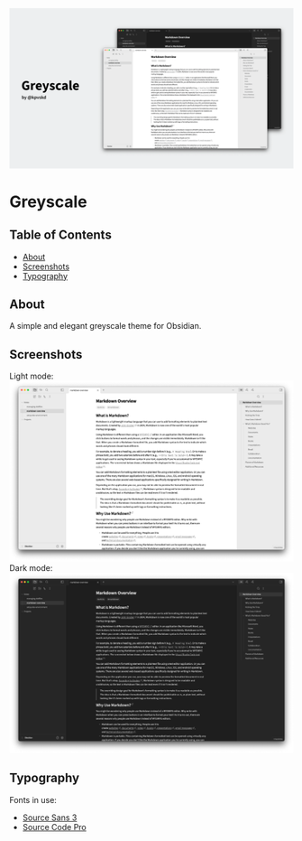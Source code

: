 ![cover](assets/cover.png)

# Greyscale

## Table of Contents
- [About](#about)
- [Screenshots](#screenshots)
- [Typography](#typography)

## About
A simple and elegant greyscale theme for Obsidian.

## Screenshots
Light mode:
![screenshot-light](assets/screenshot-greyscale-light.png)
Dark mode:
![screenshot-dark](assets/screenshot-greyscale-dark.png)

## Typography
Fonts in use:
- [Source Sans 3](https://adobe-fonts.github.io/source-sans/)
- [Source Code Pro](https://adobe-fonts.github.io/source-code-pro/)
